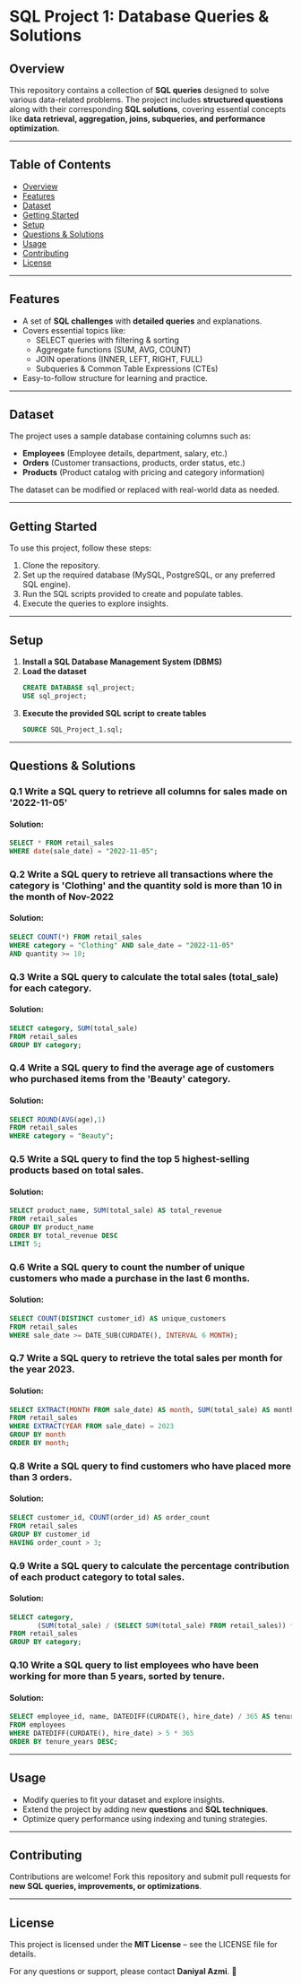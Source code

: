 # **SQL Project 1: Database Queries & Solutions**

## **Overview**
This repository contains a collection of **SQL queries** designed to solve various data-related problems. The project includes **structured questions** along with their corresponding **SQL solutions**, covering essential concepts like **data retrieval, aggregation, joins, subqueries, and performance optimization**.

---

## **Table of Contents**
- [Overview](#overview)
- [Features](#features)
- [Dataset](#dataset)
- [Getting Started](#getting-started)
- [Setup](#setup)
- [Questions & Solutions](#questions--solutions)
- [Usage](#usage)
- [Contributing](#contributing)
- [License](#license)

---

## **Features**
- A set of **SQL challenges** with **detailed queries** and explanations.
- Covers essential topics like:
  - SELECT queries with filtering & sorting
  - Aggregate functions (SUM, AVG, COUNT)
  - JOIN operations (INNER, LEFT, RIGHT, FULL)
  - Subqueries & Common Table Expressions (CTEs)
- Easy-to-follow structure for learning and practice.

---

## **Dataset**
The project uses a sample database containing columns such as:
- **Employees** (Employee details, department, salary, etc.)
- **Orders** (Customer transactions, products, order status, etc.)
- **Products** (Product catalog with pricing and category information)

The dataset can be modified or replaced with real-world data as needed.

---

## **Getting Started**
To use this project, follow these steps:
1. Clone the repository.
2. Set up the required database (MySQL, PostgreSQL, or any preferred SQL engine).
3. Run the SQL scripts provided to create and populate tables.
4. Execute the queries to explore insights.

---

## **Setup**
1. **Install a SQL Database Management System (DBMS)** 
2. **Load the dataset**
   ```sql
   CREATE DATABASE sql_project;
   USE sql_project;
   ```
3. **Execute the provided SQL script to create tables**
   ```sql
   SOURCE SQL_Project_1.sql;
   ```

---

## **Questions & Solutions**

### **Q.1 Write a SQL query to retrieve all columns for sales made on '2022-11-05'**
#### **Solution:**
```sql
SELECT * FROM retail_sales
WHERE date(sale_date) = "2022-11-05";
```

### **Q.2 Write a SQL query to retrieve all transactions where the category is 'Clothing' and the quantity sold is more than 10 in the month of Nov-2022**
#### **Solution:**
```sql
SELECT COUNT(*) FROM retail_sales
WHERE category = "Clothing" AND sale_date = "2022-11-05"
AND quantity >= 10;
```

### **Q.3 Write a SQL query to calculate the total sales (total_sale) for each category.**
#### **Solution:**
```sql
SELECT category, SUM(total_sale)
FROM retail_sales
GROUP BY category;
```

### **Q.4 Write a SQL query to find the average age of customers who purchased items from the 'Beauty' category.**
#### **Solution:**
```sql
SELECT ROUND(AVG(age),1)
FROM retail_sales
WHERE category = "Beauty";
```

### **Q.5 Write a SQL query to find the top 5 highest-selling products based on total sales.**
#### **Solution:**
```sql
SELECT product_name, SUM(total_sale) AS total_revenue
FROM retail_sales
GROUP BY product_name
ORDER BY total_revenue DESC
LIMIT 5;
```

### **Q.6 Write a SQL query to count the number of unique customers who made a purchase in the last 6 months.**
#### **Solution:**
```sql
SELECT COUNT(DISTINCT customer_id) AS unique_customers
FROM retail_sales
WHERE sale_date >= DATE_SUB(CURDATE(), INTERVAL 6 MONTH);
```

### **Q.7 Write a SQL query to retrieve the total sales per month for the year 2023.**
#### **Solution:**
```sql
SELECT EXTRACT(MONTH FROM sale_date) AS month, SUM(total_sale) AS monthly_sales
FROM retail_sales
WHERE EXTRACT(YEAR FROM sale_date) = 2023
GROUP BY month
ORDER BY month;
```

### **Q.8 Write a SQL query to find customers who have placed more than 3 orders.**
#### **Solution:**
```sql
SELECT customer_id, COUNT(order_id) AS order_count
FROM retail_sales
GROUP BY customer_id
HAVING order_count > 3;
```

### **Q.9 Write a SQL query to calculate the percentage contribution of each product category to total sales.**
#### **Solution:**
```sql
SELECT category, 
       (SUM(total_sale) / (SELECT SUM(total_sale) FROM retail_sales)) * 100 AS percentage_contribution
FROM retail_sales
GROUP BY category;
```

### **Q.10 Write a SQL query to list employees who have been working for more than 5 years, sorted by tenure.**
#### **Solution:**
```sql
SELECT employee_id, name, DATEDIFF(CURDATE(), hire_date) / 365 AS tenure_years
FROM employees
WHERE DATEDIFF(CURDATE(), hire_date) > 5 * 365
ORDER BY tenure_years DESC;
```

---

## **Usage**
- Modify queries to fit your dataset and explore insights.
- Extend the project by adding new **questions** and **SQL techniques**.
- Optimize query performance using indexing and tuning strategies.

---

## **Contributing**
Contributions are welcome! Fork this repository and submit pull requests for **new SQL queries, improvements, or optimizations**.

---

## **License**
This project is licensed under the **MIT License** – see the LICENSE file for details.

For any questions or support, please contact **Daniyal Azmi**. 🚀

